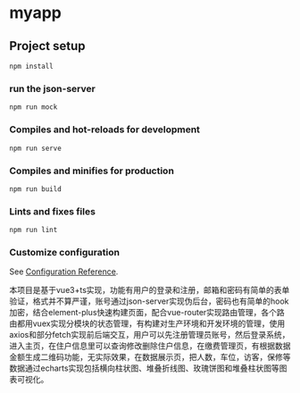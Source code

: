 # myapp

## Project setup
```
npm install
```
### run the json-server
```
npm run mock
```
### Compiles and hot-reloads for development
```
npm run serve
```

### Compiles and minifies for production
```
npm run build
```

### Lints and fixes files
```
npm run lint
```

### Customize configuration
See [Configuration Reference](https://cli.vuejs.org/config/).

本项目是基于vue3+ts实现，功能有用户的登录和注册，邮箱和密码有简单的表单验证，格式并不算严谨，账号通过json-server实现伪后台，密码也有简单的hook加密，结合element-plus快速构建页面，配合vue-router实现路由管理，各个路由都用vuex实现分模块的状态管理，有构建对生产环境和开发环境的管理，使用axios和部分fetch实现前后端交互，用户可以先注册管理员账号，然后登录系统，进入主页，在住户信息里可以查询修改删除住户信息，在缴费管理页，有根据数据金额生成二维码功能，无实际效果，在数据展示页，把人数，车位，访客，保修等数据通过echarts实现包括横向柱状图、堆叠折线图、玫瑰饼图和堆叠柱状图等图表可视化。

